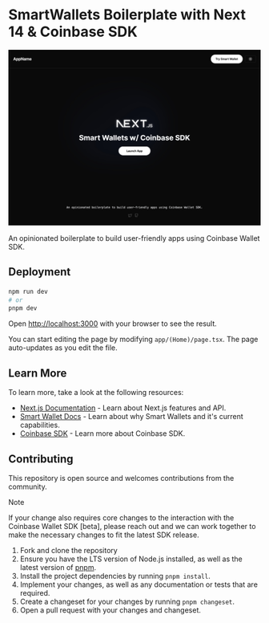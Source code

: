 # SmartWallets Boilerplate with Next 14 & Coinbase SDK

![Demo](demo.png)

An opinionated boilerplate to build user-friendly apps using Coinbase Wallet SDK.


## Deployment

```bash
npm run dev
# or
pnpm dev
```

Open [http://localhost:3000](http://localhost:3000) with your browser to see the result.

You can start editing the page by modifying `app/(Home)/page.tsx`. The page auto-updates as you edit the file.

## Learn More

To learn more, take a look at the following resources:

- [Next.js Documentation](https://nextjs.org/docs) - Learn about Next.js features and API.
- [Smart Wallet Docs](https://www.smartwallet.dev/why) - Learn about why Smart Wallets and it's current capabilities.
- [Coinbase SDK](https://docs.cloud.coinbase.com/wallet-sdk/docs/welcome) - Learn more about Coinbase SDK.

## Contributing

This repository is open source and welcomes contributions from the
community.

<!-- prettier-ignore -->
> [!NOTE] 
> If your change also requires core changes to the interaction with the Coinbase Wallet SDK [beta], please reach out
> and we can work together to make the necessary changes to fit the latest SDK release.

<!-- prettier-ignore-end -->

1. Fork and clone the repository
2. Ensure you have the LTS version of Node.js installed, as well as the latest
   version of [pnpm](https://pnpm.io).
3. Install the project dependencies by running `pnpm install`.
4. Implement your changes, as well as any documentation or tests that are
   required.
5. Create a changeset for your changes by running `pnpm changeset`.
6. Open a pull request with your changes and changeset.